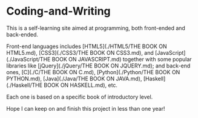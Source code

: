 # Coding-and-Writing

This is a self-learning site aimed at programming, both front-ended and back-ended. 

Front-end languages includes [HTML5](./HTML5/THE BOOK ON HTML5.md), [CSS3](./CSS3/THE BOOK ON CSS3.md), 
and [JavaScript](./JavaScript/THE BOOK ON JAVASCRIPT.md) together with some popular libraries like 
[jQuery](./jQuery/THE BOOK ON JQUERY.md); 
and back-end ones, [C](./C/THE BOOK ON C.md), [Python](./Python/THE BOOK ON PYTHON.md), 
[Java](./Java/THE BOOK ON JAVA.md), [Haskell](./Haskell/THE BOOK ON HASKELL.md), etc.

Each one is based on a specific book of introductory level.

Hope I can keep on and finish this project in less than one year!
